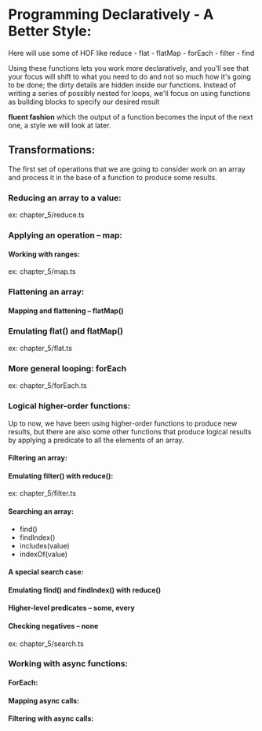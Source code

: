 # Programming Declaratively - A Better Style:
Here will use some of HOF like reduce - flat - flatMap - forEach - filter - find

Using these functions lets you work more declaratively, and you'll see that your focus will shift to what you need to do and not so much how it's going to be done; the dirty details are hidden inside our functions. Instead of writing a series of possibly nested for loops, we'll focus on using functions as building blocks to specify our desired result

**fluent fashion** which the output of a function becomes the input of the next one, a style we will look at later.

## Transformations:
The first set of operations that we are going to consider work on an array and process it in the base of a function to produce some results.

### Reducing an array to a value:
ex: chapter_5/reduce.ts

### Applying an operation – map:
#### Working with ranges:
ex: chapter_5/map.ts

### Flattening an array:
#### Mapping and flattening – flatMap()
### Emulating flat() and flatMap()
ex: chapter_5/flat.ts

### More general looping: forEach
ex: chapter_5/forEach.ts

### Logical higher-order functions:
Up to now, we have been using higher-order functions to produce new results, but there
are also some other functions that produce logical results by applying a predicate to all the
elements of an array.

#### Filtering an array:
#### Emulating filter() with reduce():
ex: chapter_5/filter.ts

#### Searching an array:
- find()
- findIndex()
- includes(value)
- indexOf(value)
#### A special search case:
#### Emulating find() and findIndex() with reduce()
#### Higher-level predicates – some, every
#### Checking negatives – none
ex: chapter_5/search.ts

### Working with async functions:
#### ForEach:
#### Mapping async calls:
#### Filtering with async calls:

